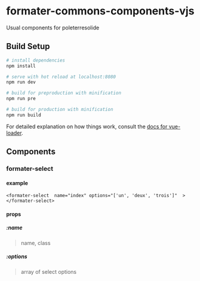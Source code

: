 # formater-commons-components-vjs


Usual components for poleterresolide


## Build Setup

``` bash
# install dependencies
npm install

# serve with hot reload at localhost:8080
npm run dev

# build for preproduction with minification
npm run pre

# build for production with minification
npm run build


```

For detailed explanation on how things work, consult the [docs for vue-loader](http://vuejs.github.io/vue-loader).

## Components

### formater-select

#### example
```
<formater-select  name="index" options="['un', 'deux', 'trois']"  ></formater-select>
```

#### props

##### :name
> name, class 

##### :options
> array of select options